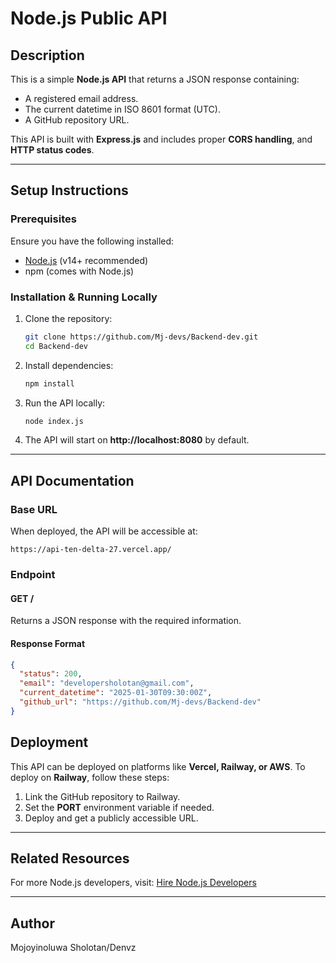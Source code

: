 # Node.js Public API

## Description
This is a simple **Node.js API** that returns a JSON response containing:
- A registered email address.
- The current datetime in ISO 8601 format (UTC).
- A GitHub repository URL.

This API is built with **Express.js** and includes proper **CORS handling**, and **HTTP status codes**.

---

## Setup Instructions
### Prerequisites
Ensure you have the following installed:
- [Node.js](https://nodejs.org/) (v14+ recommended)
- npm (comes with Node.js)

### Installation & Running Locally
1. Clone the repository:
   ```bash
   git clone https://github.com/Mj-devs/Backend-dev.git
   cd Backend-dev
   ```
2. Install dependencies:
   ```bash
   npm install
   ```
3. Run the API locally:
   ```bash
   node index.js
   ```
4. The API will start on **http://localhost:8080** by default.

---

## API Documentation
### **Base URL**
When deployed, the API will be accessible at:
```
https://api-ten-delta-27.vercel.app/
```

### **Endpoint**
#### **GET /**
Returns a JSON response with the required information.

#### **Response Format**
```json
{
  "status": 200,
  "email": "developersholotan@gmail.com",
  "current_datetime": "2025-01-30T09:30:00Z",
  "github_url": "https://github.com/Mj-devs/Backend-dev"
}
```


## Deployment
This API can be deployed on platforms like **Vercel, Railway, or AWS**. To deploy on **Railway**, follow these steps:
1. Link the GitHub repository to Railway.
2. Set the **PORT** environment variable if needed.
3. Deploy and get a publicly accessible URL.

---

## Related Resources
For more Node.js developers, visit: [Hire Node.js Developers](https://hng.tech/hire/nodejs-developers)

---

## Author
Mojoyinoluwa Sholotan/Denvz

